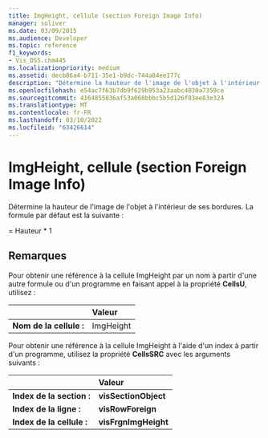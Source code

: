 ```yaml
---
title: ImgHeight, cellule (section Foreign Image Info)
manager: soliver
ms.date: 03/09/2015
ms.audience: Developer
ms.topic: reference
f1_keywords:
- Vis_DSS.chm445
ms.localizationpriority: medium
ms.assetid: decb86a4-b711-35e1-b9dc-744a84ee177c
description: "Détermine la hauteur de l'image de l'objet à l'intérieur de ses bordures. La formule par défaut est la suivante :"
ms.openlocfilehash: e54ac7f63b7db9f629b953a23aabc4030a7359ce
ms.sourcegitcommit: 4164855836af53a068bbbc5b5d126f83ee83e324
ms.translationtype: MT
ms.contentlocale: fr-FR
ms.lasthandoff: 03/10/2022
ms.locfileid: "63426614"
---
```

# <a name="imgheight-cell-foreign-image-info-section"></a>ImgHeight, cellule (section Foreign Image Info)

Détermine la hauteur de l'image de l'objet à l'intérieur de ses bordures. La formule par défaut est la suivante :
  
= Hauteur \* 1
  
## <a name="remarks"></a>Remarques

Pour obtenir une référence à la cellule ImgHeight par un nom à partir d'une autre formule ou d'un programme en faisant appel à la propriété **CellsU**, utilisez : 
  
||Valeur |
|:-----|:-----|
| **Nom de la cellule :**  <br/> | ImgHeight  <br/> |
   
Pour obtenir une référence à la cellule ImgHeight à l'aide d'un index à partir d'un programme, utilisez la propriété **CellsSRC** avec les arguments suivants : 
  
||Valeur |
|:-----|:-----|
| **Index de la section :**  <br/> |**visSectionObject** <br/> |
| **Index de la ligne :**  <br/> |**visRowForeign** <br/> |
| **Index de la cellule :**  <br/> |**visFrgnImgHeight** <br/> |
   

